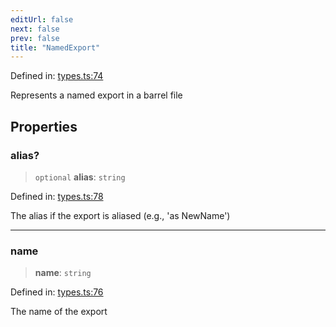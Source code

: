 ```yaml
---
editUrl: false
next: false
prev: false
title: "NamedExport"
---
```


Defined in: [types.ts:74](https://github.com/SubtleTools/move-ts-file/blob/main/src/types.ts#L74)

Represents a named export in a barrel file

## Properties

### alias?

> `optional` **alias**: `string`

Defined in: [types.ts:78](https://github.com/SubtleTools/move-ts-file/blob/main/src/types.ts#L78)

The alias if the export is aliased (e.g., 'as NewName')

***

### name

> **name**: `string`

Defined in: [types.ts:76](https://github.com/SubtleTools/move-ts-file/blob/main/src/types.ts#L76)

The name of the export
